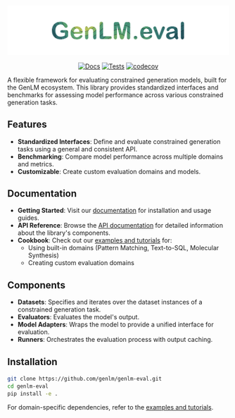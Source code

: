 ![Logo](assets/logo.png)

<p align="center">
<a href="https://genlm.github.io/genlm-eval/"><img alt="Docs" src="https://github.com/genlm/genlm-eval/actions/workflows/docs.yml/badge.svg"/></a>
<a href="https://genlm.github.io/genlm-eval/"><img alt="Tests" src="https://github.com/genlm/genlm-eval/actions/workflows/pytest.yml/badge.svg"/></a>
<a href="https://codecov.io/github/genlm/genlm-eval"><img alt="codecov" src="https://codecov.io/github/genlm/genlm-eval/graph/badge.svg?token=665ffkDXvZ"/></a>
</p>

A flexible framework for evaluating constrained generation models, built for the GenLM ecosystem. This library provides standardized interfaces and benchmarks for assessing model performance across various constrained generation tasks.

## Features

- **Standardized Interfaces**: Define and evaluate constrained generation tasks using a general and consistent API.
- **Benchmarking**: Compare model performance across multiple domains and metrics.
- **Customizable**: Create custom evaluation domains and models.

## Documentation

- **Getting Started**: Visit our [documentation](https://genlm.github.io/genlm-eval/) for installation and usage guides.
- **API Reference**: Browse the [API documentation](https://genlm.github.io/genlm-eval/reference/) for detailed information about the library's components.
- **Cookbook**: Check out our [examples and tutorials](https://genlm.github.io/genlm-eval/cookbook/) for:
    * Using built-in domains (Pattern Matching, Text-to-SQL, Molecular Synthesis)
    * Creating custom evaluation domains

## Components

- **Datasets**: Specifies and iterates over the dataset instances of a constrained generation task.
- **Evaluators**: Evaluates the model's output.
- **Model Adapters**: Wraps the model to provide a unified interface for evaluation.
- **Runners**: Orchestrates the evaluation process with output caching.

## Installation

```bash
git clone https://github.com/genlm/genlm-eval.git
cd genlm-eval
pip install -e .
```

For domain-specific dependencies, refer to the [examples and tutorials](https://genlm.github.io/genlm-eval/cookbook/).
